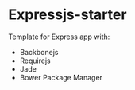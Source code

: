 Expressjs-starter
=================

Template for Express app with:

* Backbonejs
* Requirejs
* Jade
* Bower Package Manager